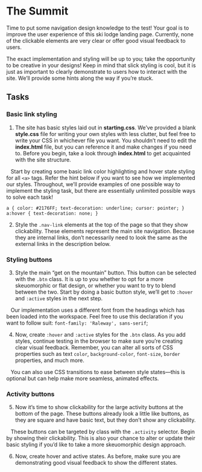 # The Summit

Time to put some navigation design knowledge to the test! Your goal is to improve the user experience of this ski lodge landing page. Currently, none of the clickable elements are very clear or offer good visual feedback to users.

The exact implementation and styling will be up to you; take the opportunity to be creative in your designs! Keep in mind that slick styling is cool, but it is just as important to clearly demonstrate to users how to interact with the site. We’ll provide some hints along the way if you’re stuck.

## Tasks

### Basic link styling
1. The site has basic styles laid out in **starting.css**. We’ve provided a blank **style.css** file for writing your own styles with less clutter, but feel free to write your CSS in whichever file you want. You shouldn’t need to edit the **index.html** file, but you can reference it and make changes if you need to. Before you begin, take a look through **index.html** to get acquainted with the site structure.

&nbsp;&nbsp;&nbsp;Start by creating some basic link color highlighting and hover state styling for all `<a>` tags. Refer the hint below if you want to see how we implemented our styles. Throughout, we’ll provide examples of one possible way to implement the styling task, but there are essentially unlimited possible ways to solve each task!

`a {
  color: #2176FF;
  text-decoration: underline;
  cursor: pointer;
}
a:hover {
  text-decoration: none;
}`

2. Style the `.nav-link` elements at the top of the page so that they show clickability. These elements represent the main site navigation. Because they are internal links, don’t necessarily need to look the same as the external links in the description below.

### Styling buttons

3. Style the main “get on the mountain” button. This button can be selected with the `.btn` class. It is up to you whether to opt for a more skeuomorphic or flat design, or whether you want to try to blend between the two. Start by doing a basic button style, we’ll get to `:hover` and `:active` styles in the next step.

&nbsp;&nbsp;&nbsp;Our implementation uses a different font from the headings which has been loaded into the workspace. Feel free to use this declaration if you want to follow suit: `font-family: 'Raleway', sans-serif`;

4. Now, create `:hover` and `:active` styles for the `.btn` class. As you add styles, continue testing in the browser to make sure you’re creating clear visual feedback. Remember, you can alter all sorts of CSS properties such as text `color`, `background-color`, `font-size`, `border` properties, and much more.

&nbsp;&nbsp;&nbsp;You can also use CSS transitions to ease between style states—this is optional but can help make more seamless, animated effects.

### Activity buttons
5. Now it’s time to show clickability for the large activity buttons at the bottom of the page. These buttons already look a little like buttons, as they are square and have basic text, but they don’t show any clickability.

&nbsp;&nbsp;&nbsp;These buttons can be targeted by class with the `.activity` selector. Begin by showing their clickability. This is also your chance to alter or update their basic styling if you’d like to take a more skeuomorphic design approach.

6. Now, create hover and active states. As before, make sure you are demonstrating good visual feedback to show the different states.
